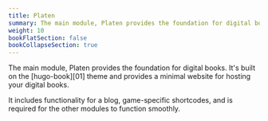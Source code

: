```yaml
---
title: Platen
summary: The main module, Platen provides the foundation for digital books.
weight: 10
bookFlatSection: false
bookCollapseSection: true
---
```


The main module, Platen provides the foundation for digital books. It's built on the [hugo-book][01]
theme and provides a minimal website for hosting your digital books.

It includes functionality for a blog, game-specific shortcodes, and is required for the other
modules to function smoothly.

